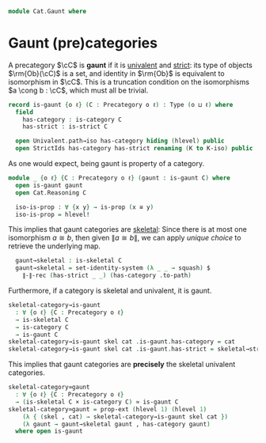 <!--
```agda
open import 1Lab.Path.IdentitySystem.Strict

open import Cat.Strict
open import Cat.Skeletal
open import Cat.Univalent
open import Cat.Prelude

import Cat.Reasoning
```
-->

```agda
module Cat.Gaunt where
```

# Gaunt (pre)categories

A precategory $\cC$ is **gaunt** if it is [univalent] and [strict]: its
type of objects $\rm{Ob}(\cC)$ is a set, and identity in $\rm{Ob}$ is
equivalent to isomorphism in $\cC$. This is a truncation condition on
the isomorphisms $a \cong b : \cC$, which must all be trivial.

[univalent]: Cat.Univalent.html
[strict]: Cat.Strict.html

```agda
record is-gaunt {o ℓ} (C : Precategory o ℓ) : Type (o ⊔ ℓ) where
  field
    has-category : is-category C
    has-strict : is-strict C

  open Univalent.path→iso has-category hiding (hlevel) public
  open StrictIds has-category has-strict renaming (K to K-iso) public
```

<!--
```agda
unquoteDecl eqv = declare-record-iso eqv (quote is-gaunt)

is-gaunt-is-prop
  : ∀ {o ℓ} {C : Precategory o ℓ}
  → is-prop (is-gaunt C)
is-gaunt-is-prop =
  Iso→is-hlevel 1 eqv (Σ-is-hlevel 1 hlevel! (λ _ → is-hlevel-is-prop 2))

instance
  H-Level-is-gaunt
    : ∀ {o ℓ} {C : Precategory o ℓ} {n}
    → H-Level (is-gaunt C) (suc n)
  H-Level-is-gaunt = prop-instance is-gaunt-is-prop
```
-->

As one would expect, being gaunt is property of a category.

```agda
module _ {o ℓ} {C : Precategory o ℓ} (gaunt : is-gaunt C) where
  open is-gaunt gaunt
  open Cat.Reasoning C

  iso-is-prop : ∀ {x y} → is-prop (x ≅ y)
  iso-is-prop = hlevel!
```

This implies that gaunt categories are [skeletal]: Since there is at
most one isomorphism $a \cong b$, then given $\| a \cong b \|$, we can
apply _unique choice_ to retrieve the underlying map.

[skeletal]: Cat.Skeletal.html

```agda
  gaunt→skeletal : is-skeletal C
  gaunt→skeletal = set-identity-system (λ _ _ → squash) $
    ∥-∥-rec (has-strict _ _) (has-category .to-path)
```

Furthermore, if a category is skeletal and univalent, it is gaunt.

```agda
skeletal-category→is-gaunt
  : ∀ {o ℓ} {C : Precategory o ℓ}
  → is-skeletal C
  → is-category C
  → is-gaunt C
skeletal-category→is-gaunt skel cat .is-gaunt.has-category = cat
skeletal-category→is-gaunt skel cat .is-gaunt.has-strict = skeletal→strict _ skel
```

This implies that gaunt categories are **precisely** the skeletal
univalent categories.

```agda
skeletal-category≃gaunt
  : ∀ {o ℓ} {C : Precategory o ℓ}
  → (is-skeletal C × is-category C) ≃ is-gaunt C
skeletal-category≃gaunt = prop-ext (hlevel 1) (hlevel 1)
    (λ { (skel , cat) → skeletal-category→is-gaunt skel cat })
    (λ gaunt → gaunt→skeletal gaunt , has-category gaunt)
  where open is-gaunt
```
